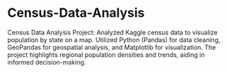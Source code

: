 # Census-Data-Analysis
Census Data Analysis Project: Analyzed Kaggle census data to visualize population by state on a map. Utilized Python (Pandas) for data cleaning, GeoPandas for geospatial analysis, and Matplotlib for visualization. The project highlights regional population densities and trends, aiding in informed decision-making.

